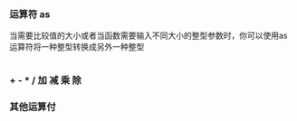 ### 运算符 as
当需要比较值的大小或者当函数需要输入不同大小的整型参数时，你可以使用as运算符将一种整型转换成另外一种整型

```move

```

### + - * /  加 减 乘 除


### 其他运算付





